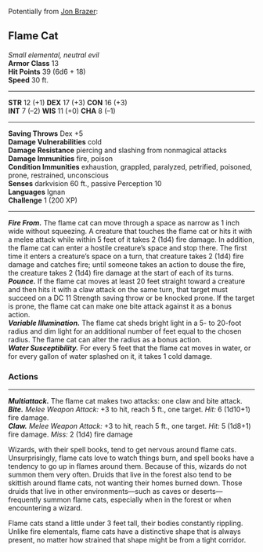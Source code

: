 Potentially from [Jon Brazer](https://jonbrazer.com/2018/04/04/5e-flame-cat/):

## Flame Cat

_Small elemental, neutral evil_  
**Armor Class** 13  
**Hit Points** 39 (6d6 + 18)  
**Speed** 30 ft.

---

**STR** 12 (+1) **DEX** 17 (+3) **CON** 16 (+3)  
**INT** 7 (–2) **WIS** 11 (+0) **CHA** 8 (–1)

---

**Saving Throws** Dex +5  
**Damage Vulnerabilities** cold  
**Damage Resistance** piercing and slashing from nonmagical attacks  
**Damage Immunities** fire, poison  
**Condition Immunities** exhaustion, grappled, paralyzed, petrified, poisoned, prone, restrained, unconscious  
**Senses** darkvision 60 ft., passive Perception 10  
**Languages** Ignan  
**Challenge** 1 (200 XP)

---

_**Fire From.**_ The flame cat can move through a space as narrow as 1 inch wide without squeezing. A creature that touches the flame cat or hits it with a melee attack while within 5 feet of it takes 2 (1d4) fire damage. In addition, the flame cat can enter a hostile creature’s space and stop there. The first time it enters a creature’s space on a turn, that creature takes 2 (1d4) fire damage and catches fire; until someone takes an action to douse the fire, the creature takes 2 (1d4) fire damage at the start of each of its turns.  
_**Pounce.**_ If the flame cat moves at least 20 feet straight toward a creature and then hits it with a claw attack on the same turn, that target must succeed on a DC 11 Strength saving throw or be knocked prone. If the target is prone, the flame cat can make one bite attack against it as a bonus action.  
_**Variable Illumination.**_ The flame cat sheds bright light in a 5- to 20-foot radius and dim light for an additional number of feet equal to the chosen radius. The flame cat can alter the radius as a bonus action.  
_**Water Susceptibility.**_ For every 5 feet that the flame cat moves in water, or for every gallon of water splashed on it, it takes 1 cold damage.

### Actions

---

_**Multiattack.**_ The flame cat makes two attacks: one claw and bite attack.  
_**Bite.**_ _Melee Weapon Attack:_ +3 to hit, reach 5 ft., one target. _Hit:_ 6 (1d10+1) fire damage.  
_**Claw.**_ _Melee Weapon Attack:_ +3 to hit, reach 5 ft., one target. _Hit:_ 5 (1d8+1) fire damage. _Miss:_ 2 (1d4) fire damage

Wizards, with their spell books, tend to get nervous around flame cats. Unsurprisingly, flame cats love to watch things burn, and spell books have a tendency to go up in flames around them. Because of this, wizards do not summon them very often. Druids that live in the forest also tend to be skittish around flame cats, not wanting their homes burned down. Those druids that live in other environments—such as caves or deserts—frequently summon flame cats, especially when in the forest or when encountering a wizard.

Flame cats stand a little under 3 feet tall, their bodies constantly rippling. Unlike fire elementals, flame cats have a distinctive shape that is always present, no matter how strained that shape might be from a tight corridor.